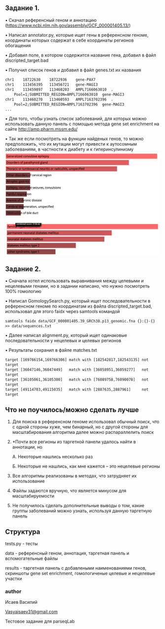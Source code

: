 ## Задание 1.
•	Скачал референсный геном и аннотацию (https://www.ncbi.nlm.nih.gov/assembly/GCF_000001405.13/)

•	Написал annotator.py, которые ищет гены в референсном геноме, координаты которых содержат в себе координаты регионов обогащения

•	Добавил поле, в котором содержится название гена, добавил в файл discripted_target.bad

•	Получил список генов и добавил в файл genes.txt их названия
```
chr1	18722630	18722936	gene-PAX7
chr1	113456395	113456721	gene-MAGI3
chr1	113459897	113460203	AMPL7166063010	.	
	Pool=1;SUBMITTED_REGION=AMPL7166063010	gene-MAGI3
chr1	113460270	113460593	AMPL7163702396	.	
	Pool=2;SUBMITTED_REGION=AMPL7163702396	gene-MAGI3
...
```
•	Для того, чтобы узнать список заболеваний, для которых можно использовать данную панель с помощью метода gene set enrichment на сайте http://amp.pharm.mssm.edu/

•	Так же если посмотреть на функции найденых генов, то можно предположить, что их мутации могут привести к аутосомным заболеваниям, в частности к диабету и к гиперинсулинизму
![im1](https://github.com/Vasiliy566/parseqLabTest/blob/master/results/Screenshot%202020-01-13%20at%2004.11.34.png)
![im2](https://github.com/Vasiliy566/parseqLabTest/blob/master/results/Screenshot%202020-01-13%20at%2004.11.48.png)

## Задание 2.
•	Сначала хотел использовать выравнивания между целевыми и нецелевыми генами, но в задании написано, что нужно посмотреть 100% гомологию

•	Написал GomologySearch.py, который ищет последовательности в референсном геноме по координатам из файла discripted_target.bad, использовал для этого faidx через samtools командой 

```
samtools faidx data/GCF_000001405.39_GRCh38.p13_genomic.fna {}:{}-{} >> data/sequences.txt
```

•	Далее написал alignment.py, который ищет одинаковые последовательности у нецелевых и целевых регионов

•	Результаты сохранил в файле matches.txt 
```
target [169766154,169766306] match with [182542817,182543135] not target 
target [36047146,36047449]   match with [36058951,36059277]   not target 
target [36105061,36105300]   match with [76089758,76090078]   not target 
target [49114703,49115035]   match with [2887635,2887961]     not target 
```
## Что не поучилось/можно сделать лучше
1.	Для поиска в референсном геноме использовал обычный поиск, что с одной стороны хуже, чем бинарный, но с другой стороны для масштабирования алгоритма далее можно распараллелить поиск
2.	*Почти все регионы из таргетной панели удалось найти в аннотации, но

	А. Некоторые нашлись несколько раз

	Б. Некоторые не нашлись, как мне кажется – это нецелевые регионы

3.   Все алгоритмы реализованы в методах, что затрудняет их использование

4.   Файлы задаются вручную, что является минусом для масштабируемости 
5.   Не получилось сделать дополнительные выводы о том, какие группы заболеваний можно узнать, используя данную таргетную панель

## Структура
	
tests.py - тесты

data - референсный геном, аннотация, таргетная панель и вспомогательные файлы

results - таргетная панель с добавлеными наименованиями генов, 
	скриншоты gene set enrichment, гомологиченые целевые и нецелевые участки

### author
Исаев Василий

Vasyaisaev31@gmail.com

Тестовое задание для parseqLab
